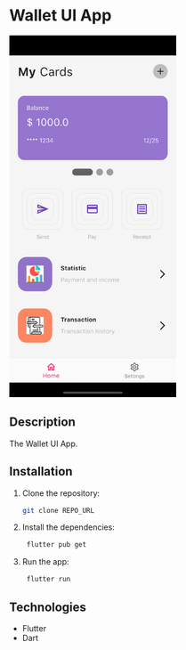 # Wallet UI App

<img src="screenshot.png" alt="App Screenshot" width="300" height="650">

## Description

The Wallet UI App.

## Installation

1. Clone the repository:

   ```bash
   git clone REPO_URL
   ```

2. Install the dependencies:

   ```bash
    flutter pub get
   ```

3. Run the app:

   ```bash
    flutter run
   ```

## Technologies

- Flutter
- Dart
